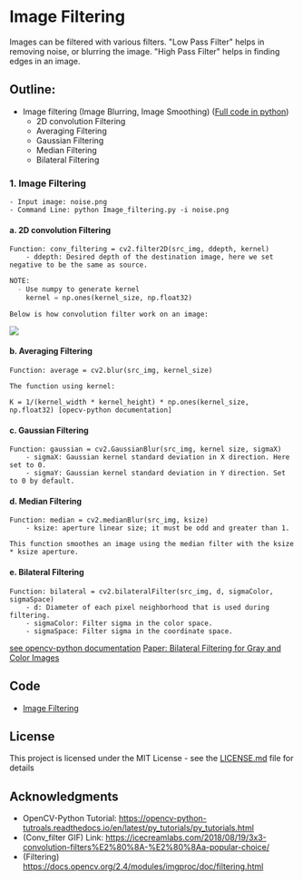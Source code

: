 # Image Filtering
Images can be filtered with various filters. "Low Pass Filter" helps in removing noise, or blurring the image. 
"High Pass Filter" helps in finding edges in an image.

## Outline:
- Image filtering (Image Blurring, Image Smoothing) ([Full code in python](https://github.com/Hank-Tsou/Computer-Vision-OpenCV-Python/blob/master/tutorials/Image_Processing/4_Image_Filtering/Image_filtering.py))
    - 2D convolution Filtering
    - Averaging Filtering
    - Gaussian Filtering
    - Median Filtering
    - Bilateral Filtering

### 1. Image Filtering 
```
- Input image: noise.png
- Command Line: python Image_filtering.py -i noise.png
```

#### a. 2D convolution Filtering
```
Function: conv_filtering = cv2.filter2D(src_img, ddepth, kernel)
    - ddepth: Desired depth of the destination image, here we set negative to be the same as source.
```
```python
NOTE: 
  - Use numpy to generate kernel
    kernel = np.ones(kernel_size, np.float32)
```
```
Below is how convolution filter work on an image:
```
![](README_IMG/translation.png)

#### b. Averaging Filtering
```
Function: average = cv2.blur(src_img, kernel_size)
```
```
The function using kernel:

K = 1/(kernel_width * kernel_height) * np.ones(kernel_size, np.float32) [opecv-python documentation]
```
#### c. Gaussian Filtering
```
Function: gaussian = cv2.GaussianBlur(src_img, kernel size, sigmaX)
    - sigmaX: Gaussian kernel standard deviation in X direction. Here set to 0.
    - sigmaY: Gaussian kernel standard deviation in Y direction. Set to 0 by default.
```
#### d. Median Filtering
```
Function: median = cv2.medianBlur(src_img, ksize)
    - ksize: aperture linear size; it must be odd and greater than 1.
```
```
This function smoothes an image using the median filter with the ksize * ksize aperture.
```
#### e. Bilateral Filtering
```
Function: bilateral = cv2.bilateralFilter(src_img, d, sigmaColor, sigmaSpace)
    - d: Diameter of each pixel neighborhood that is used during filtering. 
    - sigmaColor: Filter sigma in the color space. 
    - sigmaSpace: Filter sigma in the coordinate space. 
```
[see opencv-python documentation](https://docs.opencv.org/2.4/modules/imgproc/doc/filtering.html)
[Paper: Bilateral Filtering for Gray and Color Images](http://homepages.inf.ed.ac.uk/rbf/CVonline/LOCAL_COPIES/MANDUCHI1/Bilateral_Filtering.html)

## Code
- [Image Filtering](https://github.com/Hank-Tsou/Computer-Vision-OpenCV-Python/blob/master/tutorials/Image_Processing/4_Image_Filtering/Image_filtering.py)

## License

This project is licensed under the MIT License - see the [LICENSE.md](LICENSE.md) file for details

## Acknowledgments

* OpenCV-Python Tutorial: https://opencv-python-tutroals.readthedocs.io/en/latest/py_tutorials/py_tutorials.html
* (Conv_filter GIF) Link: https://icecreamlabs.com/2018/08/19/3x3-convolution-filters%E2%80%8A-%E2%80%8Aa-popular-choice/
* (Filtering) https://docs.opencv.org/2.4/modules/imgproc/doc/filtering.html
